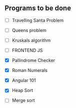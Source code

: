 ## Programs to be done

- [ ] Travelling Santa Problem

- [ ] Queens problem

- [ ] Kruskals algorithm

- [ ] FRONTEND JS

- [X] Pallindrome Checker

- [X] Roman Numerals

- [X] Angular 101

- [X] Heap Sort

- [ ] Merge sort
